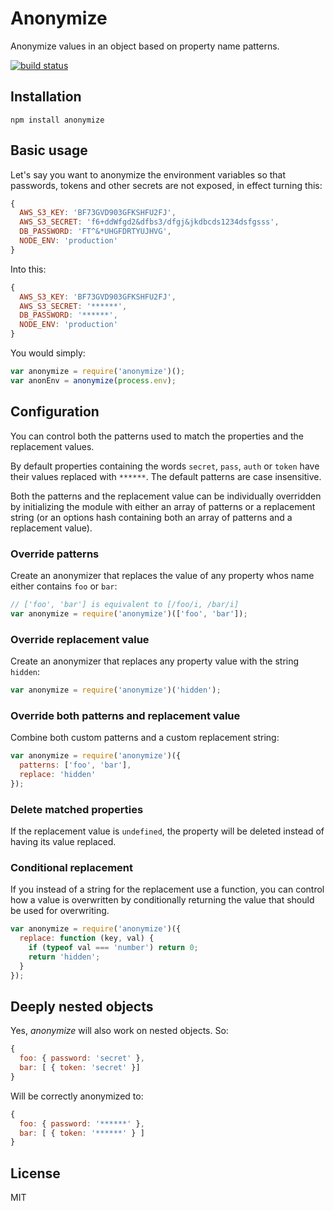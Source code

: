 # Anonymize

Anonymize values in an object based on property name patterns.

[![build status](https://secure.travis-ci.org/watson/anonymize.png)](http://travis-ci.org/watson/anonymize)

## Installation

```
npm install anonymize
```

## Basic usage

Let's say you want to anonymize the environment variables so that
passwords, tokens and other secrets are not exposed, in effect turning
this:

```javascript
{
  AWS_S3_KEY: 'BF73GVD903GFKSHFU2FJ',
  AWS_S3_SECRET: 'f6+ddWfgd2&dfbs3/dfgj&jkdbcds1234dsfgsss',
  DB_PASSWORD: 'FT^&*UHGFDRTYUJHVG',
  NODE_ENV: 'production'
}
```

Into this:

```javascript
{
  AWS_S3_KEY: 'BF73GVD903GFKSHFU2FJ',
  AWS_S3_SECRET: '******',
  DB_PASSWORD: '******',
  NODE_ENV: 'production'
}
```

You would simply:

```javascript
var anonymize = require('anonymize')();
var anonEnv = anonymize(process.env);
```

## Configuration

You can control both the patterns used to match the properties and the
replacement values.

By default properties containing the words `secret`, `pass`, `auth` or
`token` have their values replaced with `******`. The default patterns
are case insensitive.

Both the patterns and the replacement value can be individually
overridden by initializing the module with either an array of patterns
or a replacement string (or an options hash containing both an array of
patterns and a replacement value).

### Override patterns

Create an anonymizer that replaces the value of any property whos name
either contains `foo` or `bar`:

```javascript
// ['foo', 'bar'] is equivalent to [/foo/i, /bar/i]
var anonymize = require('anonymize')(['foo', 'bar']);
```

### Override replacement value

Create an anonymizer that replaces any property value with the string
`hidden`:

```javascript
var anonymize = require('anonymize')('hidden');
```

### Override both patterns and replacement value

Combine both custom patterns and a custom replacement string:

```javascript
var anonymize = require('anonymize')({
  patterns: ['foo', 'bar'],
  replace: 'hidden'
});
```

### Delete matched properties

If the replacement value is `undefined`, the property will be deleted
instead of having its value replaced.

### Conditional replacement

If you instead of a string for the replacement use a function, you can
control how a value is overwritten by conditionally returning the value
that should be used for overwriting.

```javascript
var anonymize = require('anonymize')({
  replace: function (key, val) {
    if (typeof val === 'number') return 0;
    return 'hidden';
  }
});
```

## Deeply nested objects

Yes, *anonymize* will also work on nested objects. So:

```javascript
{
  foo: { password: 'secret' },
  bar: [ { token: 'secret' }]
}
```

Will be correctly anonymized to:

```javascript
{
  foo: { password: '******' },
  bar: [ { token: '******' } ]
}
```

## License

MIT
